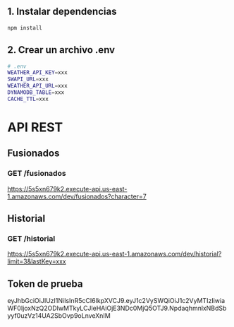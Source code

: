 ## 1. Instalar dependencias

```bash
npm install
```

## 2. Crear un archivo .env

```bash
# .env
WEATHER_API_KEY=xxx
SWAPI_URL=xxx
WEATHER_API_URL=xxx
DYNAMODB_TABLE=xxx
CACHE_TTL=xxx
```

# API REST
## Fusionados
### GET /fusionados
https://5s5xn679k2.execute-api.us-east-1.amazonaws.com/dev/fusionados?character=7

## Historial
### GET /historial
https://5s5xn679k2.execute-api.us-east-1.amazonaws.com/dev/historial?limit=3&lastKey=xxx

## Token de prueba
eyJhbGciOiJIUzI1NiIsInR5cCI6IkpXVCJ9.eyJ1c2VySWQiOiJ1c2VyMTIzIiwiaWF0IjoxNzQ2ODIwMTkyLCJleHAiOjE3NDc0MjQ5OTJ9.NpdaqhmnlxNBdSbyyf0uzVz14UA2SbOvp9oLnveXnIM